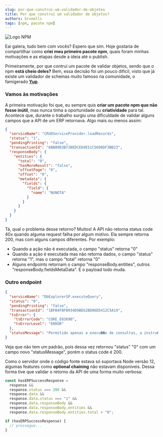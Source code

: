 ```yaml
---
slug: por-que-construí-um-validador-de-objetos
title: Por que construí um validador de objetos?
authors: brunelli
tags: [npm, pacote npm]
---
```


![Logo NPM](npm.png)

Eai galera, tudo bem com vocês? Espero que sim.
Hoje gostaria de compartilhar como **criei meu primeiro pacote npm**, quais foram minhas motivações e as etapas desde a ideia até o publish.

Primeiramente, por que contruí um pacote de validar objetos, sendo que o npm **está cheio deles?**
Bem, essa decisão foi um pouco difícil, visto que já existe um validador de schemas muito famoso na comunidade, o famigerado [**Yup**](https://www.npmjs.com/package/yup).

<!-- truncate -->

### Vamos às motivações

A primeira motivação foi que, eu sempre quis **criar um pacote npm que não fosse inútil**, mas nunca tinha a oportunidade ou **criatividade** para tal. Acontece que, durante o trabalho surgiu uma dificuldade de validar alguns campos que a API de um ERP retornava.
Algo mais ou menos assim:

```json title="Response do ERP"
{
  "serviceName": "CRUDServiceProvider.loadRecords",
  "status": "1",
  "pendingPrinting": "false",
  "transactionId": "6BB89D3B72BEDCE69E51C5698DF3BB23",
  "responseBody": {
    "entities": {
      "total": "0",
      "hasMoreResult": "false",
      "offsetPage": "0",
      "offset": "0",
      "metadata": {
        "fields": {
          "field": {
            "name": "NUNOTA"
          }
        }
      }
    }
  }
}
```

Tá, qual o problema desse retorno? Muitos! A API não retorna status code 40x quando alguma request falha por algum motivo. Ela sempre retorna 200, mas com alguns campos diferentes. Por exemplo:

- Quando a ação não é executada, o campo "status" retorna "0"
- Quando a ação é executada mas não retorna dados, o campo "status" retorna "1", mas o campo "total" retorna "0"
- Alguns endpoints retornam o campo "responseBody.entities", outros "responseBody.fieldsMetaData". E o payload todo muda.

### Outro endpoint

```json title="Response do ERP"
{
  "serviceName": "DbExplorerSP.executeQuery",
  "status": "0",
  "pendingPrinting": "false",
  "transactionId": "1BFB4FBFB934D9BE62BD06D5412C5A19",
  "tsError": {
    "tsErrorCode": "CORE_E03690",
    "tsErrorLevel": "ERROR"
  },
  "statusMessage": "Permitido apenas a execu��o de consultas, a instru��o possui 'UPDATE', 'DELETE' ou 'INSERT' e tais comandos n�o s�o permitidos."
}
```

Veja que não tem um padrão, pois dessa vez retornou "status" "0" com um campo novo "statusMessage", porém o status code é 200.

Como o servidor onde o código fonte estava só suportava Node versão 12, algumas features como **optional chaining** não estavam disponíveis. Dessa forma tive que validar o retorno da API de uma forma muito verbosa:

```js title="Trecho da validação"
const hasERPSuccessResponse =
  response &&
  response.status === 200 &&
  response.data &&
  response.data.status === "1" &&
  response.data.responseBody &&
  response.data.responseBody.entities &&
  response.data.responseBody.entities.total > "0";

if (hasERPSuccessResponse) {
  // prossegue...
}
```
